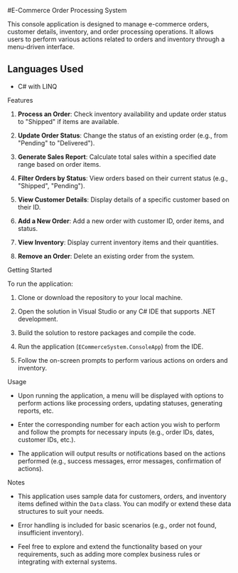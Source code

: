 
 #E-Commerce Order Processing System

This console application is designed to manage e-commerce orders, customer details, inventory, and order processing operations. It allows users to perform various actions related to orders and inventory through a menu-driven interface.

## Languages Used
- C# with LINQ

 Features

1. **Process an Order**: Check inventory availability and update order status to "Shipped" if items are available.
   
2. **Update Order Status**: Change the status of an existing order (e.g., from "Pending" to "Delivered").

3. **Generate Sales Report**: Calculate total sales within a specified date range based on order items.

4. **Filter Orders by Status**: View orders based on their current status (e.g., "Shipped", "Pending").

5. **View Customer Details**: Display details of a specific customer based on their ID.

6. **Add a New Order**: Add a new order with customer ID, order items, and status.

7. **View Inventory**: Display current inventory items and their quantities.

8. **Remove an Order**: Delete an existing order from the system.

 Getting Started

To run the application:

1. Clone or download the repository to your local machine.
   
2. Open the solution in Visual Studio or any C# IDE that supports .NET development.

3. Build the solution to restore packages and compile the code.

4. Run the application (`ECommerceSystem.ConsoleApp`) from the IDE.

5. Follow the on-screen prompts to perform various actions on orders and inventory.

 Usage

- Upon running the application, a menu will be displayed with options to perform actions like processing orders, updating statuses, generating reports, etc.

- Enter the corresponding number for each action you wish to perform and follow the prompts for necessary inputs (e.g., order IDs, dates, customer IDs, etc.).

- The application will output results or notifications based on the actions performed (e.g., success messages, error messages, confirmation of actions).

 Notes

- This application uses sample data for customers, orders, and inventory items defined within the `Data` class. You can modify or extend these data structures to suit your needs.

- Error handling is included for basic scenarios (e.g., order not found, insufficient inventory).

- Feel free to explore and extend the functionality based on your requirements, such as adding more complex business rules or integrating with external systems.
